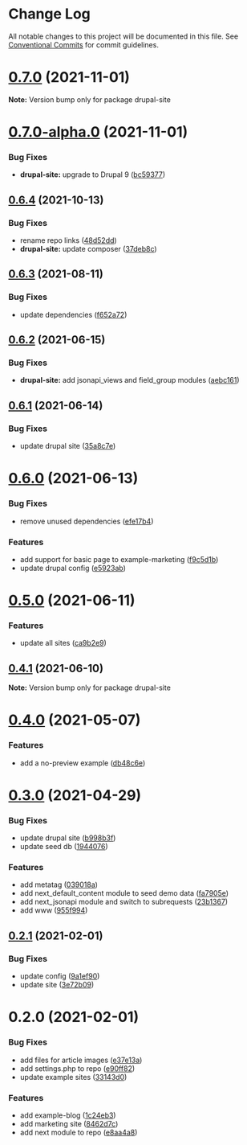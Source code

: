 # Change Log

All notable changes to this project will be documented in this file.
See [Conventional Commits](https://conventionalcommits.org) for commit guidelines.

# [0.7.0](https://github.com/chapter-three/next-drupal/compare/drupal-site@0.7.0-alpha.0...drupal-site@0.7.0) (2021-11-01)

**Note:** Version bump only for package drupal-site





# [0.7.0-alpha.0](https://github.com/chapter-three/next-drupal/compare/drupal-site@0.6.4...drupal-site@0.7.0-alpha.0) (2021-11-01)


### Bug Fixes

* **drupal-site:** upgrade to Drupal 9 ([bc59377](https://github.com/chapter-three/next-drupal/commit/bc593771779d59947ad764d56e35c5fcb82af616))





## [0.6.4](https://github.com/chapter-three/next-drupal/compare/drupal-site@0.6.3...drupal-site@0.6.4) (2021-10-13)


### Bug Fixes

* rename repo links ([48d52dd](https://github.com/chapter-three/next-drupal/commit/48d52dde79f69396ef706d152c03670117b6a480))
* **drupal-site:** update composer ([37deb8c](https://github.com/chapter-three/next-drupal/commit/37deb8ced49fe279520ab666c3c28ee956ba3a2a))





## [0.6.3](https://github.com/chapter-three/next-drupal/compare/drupal-site@0.6.2...drupal-site@0.6.3) (2021-08-11)


### Bug Fixes

* update dependencies ([f652a72](https://github.com/chapter-three/next-drupal/commit/f652a72939078357abec530da316f9ed2d17ba9e))





## [0.6.2](https://github.com/chapter-three/next-drupal/compare/drupal-site@0.6.1...drupal-site@0.6.2) (2021-06-15)


### Bug Fixes

* **drupal-site:** add jsonapi_views and field_group modules ([aebc161](https://github.com/chapter-three/next-drupal/commit/aebc161fe342211504c94948c4484661c0137d67))





## [0.6.1](https://github.com/chapter-three/next-drupal/compare/drupal-site@0.6.0...drupal-site@0.6.1) (2021-06-14)


### Bug Fixes

* update drupal site ([35a8c7e](https://github.com/chapter-three/next-drupal/commit/35a8c7e8c7a7378bb001eda8eef66315d5769589))





# [0.6.0](https://github.com/chapter-three/next-drupal/compare/drupal-site@0.5.0...drupal-site@0.6.0) (2021-06-13)


### Bug Fixes

* remove unused dependencies ([efe17b4](https://github.com/chapter-three/next-drupal/commit/efe17b44eb865fd645864da634304a3016c0e082))


### Features

* add support for basic page to example-marketing ([f9c5d1b](https://github.com/chapter-three/next-drupal/commit/f9c5d1b81697c59bc15b0372700fa2e979de9a00))
* update drupal config ([e5923ab](https://github.com/chapter-three/next-drupal/commit/e5923abba9cfa6a4acf29437b1743a604503e780))





# [0.5.0](https://github.com/chapter-three/next-drupal/compare/drupal-site@0.4.1...drupal-site@0.5.0) (2021-06-11)


### Features

* update all sites ([ca9b2e9](https://github.com/chapter-three/next-drupal/commit/ca9b2e964c5a7fe591602465f2c2516eb4a54a1b))





## [0.4.1](https://github.com/chapter-three/next-drupal/compare/drupal-site@0.4.0...drupal-site@0.4.1) (2021-06-10)

**Note:** Version bump only for package drupal-site





# [0.4.0](https://github.com/chapter-three/next-drupal/compare/drupal-site@0.3.0...drupal-site@0.4.0) (2021-05-07)


### Features

* add a no-preview example ([db48c6e](https://github.com/chapter-three/next-drupal/commit/db48c6e90ae5100eafb25d3b5688b5ef8131c477))





# [0.3.0](https://github.com/chapter-three/next-drupal/compare/drupal-site@0.2.1...drupal-site@0.3.0) (2021-04-29)


### Bug Fixes

* update drupal site ([b998b3f](https://github.com/chapter-three/next-drupal/commit/b998b3f3ff9078657640b952f1cdda155afbf978))
* update seed db ([1944076](https://github.com/chapter-three/next-drupal/commit/1944076e4e74ba7a5fd3b17a8e2d99f2baf6b4c4))


### Features

* add metatag ([039018a](https://github.com/chapter-three/next-drupal/commit/039018afddafb3e15c53466ea5f099b0aad7308a))
* add next_default_content module to seed demo data ([fa7905e](https://github.com/chapter-three/next-drupal/commit/fa7905e216809c5325db771fca72c5ee5fc76207))
* add next_jsonapi module and switch to subrequests ([23b1367](https://github.com/chapter-three/next-drupal/commit/23b136775f7c0f5ee5f386e322affc7fc8adae4f))
* add www ([955f994](https://github.com/chapter-three/next-drupal/commit/955f9947a84111c0e00b86bd3b9af5e255791de8))





## [0.2.1](https://github.com/chapter-three/next-drupal/compare/drupal-site@0.2.0...drupal-site@0.2.1) (2021-02-01)


### Bug Fixes

* update config ([9a1ef90](https://github.com/chapter-three/next-drupal/commit/9a1ef908c58149689394616da3e0bb71d94b5acc))
* update site ([3e72b09](https://github.com/chapter-three/next-drupal/commit/3e72b09fb7a658a937fcc4aff960e37b3a328a5e))





# 0.2.0 (2021-02-01)


### Bug Fixes

* add files for article images ([e37e13a](https://github.com/chapter-three/next-drupal/commit/e37e13ad761cf1f92cdda1ceed178c3b52f1d302))
* add settings.php to repo ([e90ff82](https://github.com/chapter-three/next-drupal/commit/e90ff82b1c2cd3400f6913d5a0424b654837e2f0))
* update example sites ([33143d0](https://github.com/chapter-three/next-drupal/commit/33143d0d5229be6424c41ace2ad846c0d85447d9))


### Features

* add example-blog ([1c24eb3](https://github.com/chapter-three/next-drupal/commit/1c24eb3588696fe35e2a9aa2ac20f9547b901c7c))
* add marketing site ([8462d7c](https://github.com/chapter-three/next-drupal/commit/8462d7cfcf623a9e8ca03456ebed0bb6ab838e11))
* add next module to repo ([e8aa4a8](https://github.com/chapter-three/next-drupal/commit/e8aa4a8001a01ef0a29889f18e74cc37172199d3))
